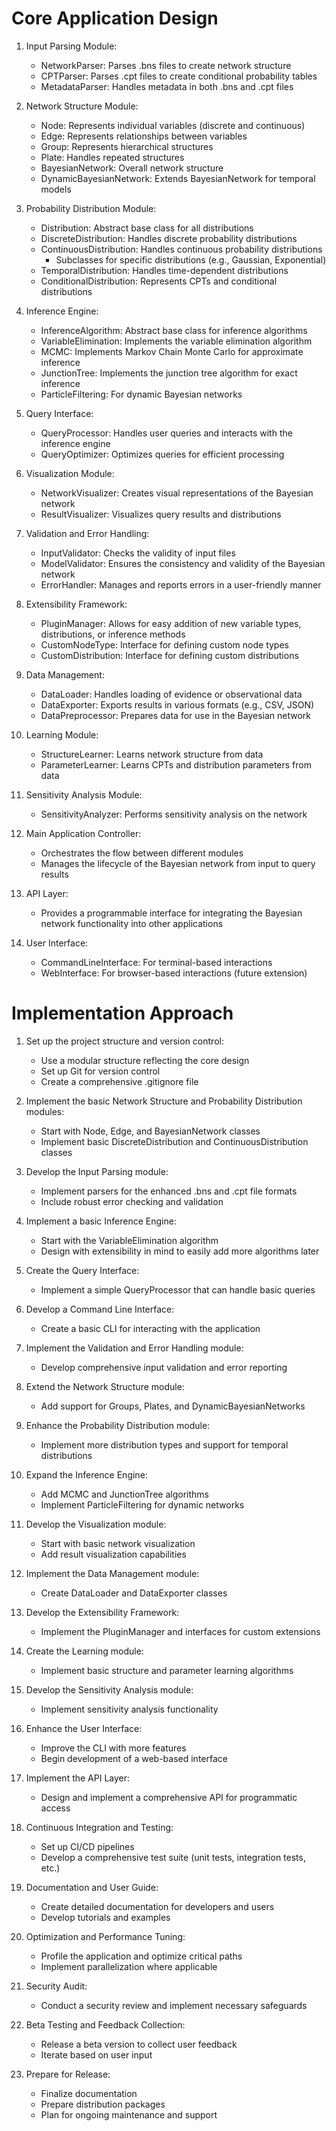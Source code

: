 # Core Application Design

1. Input Parsing Module:
   - NetworkParser: Parses .bns files to create network structure
   - CPTParser: Parses .cpt files to create conditional probability tables
   - MetadataParser: Handles metadata in both .bns and .cpt files

2. Network Structure Module:
   - Node: Represents individual variables (discrete and continuous)
   - Edge: Represents relationships between variables
   - Group: Represents hierarchical structures
   - Plate: Handles repeated structures
   - BayesianNetwork: Overall network structure
   - DynamicBayesianNetwork: Extends BayesianNetwork for temporal models

3. Probability Distribution Module:
   - Distribution: Abstract base class for all distributions
   - DiscreteDistribution: Handles discrete probability distributions
   - ContinuousDistribution: Handles continuous probability distributions
     - Subclasses for specific distributions (e.g., Gaussian, Exponential)
   - TemporalDistribution: Handles time-dependent distributions
   - ConditionalDistribution: Represents CPTs and conditional distributions

4. Inference Engine:
   - InferenceAlgorithm: Abstract base class for inference algorithms
   - VariableElimination: Implements the variable elimination algorithm
   - MCMC: Implements Markov Chain Monte Carlo for approximate inference
   - JunctionTree: Implements the junction tree algorithm for exact inference
   - ParticleFiltering: For dynamic Bayesian networks

5. Query Interface:
   - QueryProcessor: Handles user queries and interacts with the inference engine
   - QueryOptimizer: Optimizes queries for efficient processing

6. Visualization Module:
   - NetworkVisualizer: Creates visual representations of the Bayesian network
   - ResultVisualizer: Visualizes query results and distributions

7. Validation and Error Handling:
   - InputValidator: Checks the validity of input files
   - ModelValidator: Ensures the consistency and validity of the Bayesian network
   - ErrorHandler: Manages and reports errors in a user-friendly manner

8. Extensibility Framework:
   - PluginManager: Allows for easy addition of new variable types, distributions, or inference methods
   - CustomNodeType: Interface for defining custom node types
   - CustomDistribution: Interface for defining custom distributions

9. Data Management:
   - DataLoader: Handles loading of evidence or observational data
   - DataExporter: Exports results in various formats (e.g., CSV, JSON)
   - DataPreprocessor: Prepares data for use in the Bayesian network

10. Learning Module:
    - StructureLearner: Learns network structure from data
    - ParameterLearner: Learns CPTs and distribution parameters from data

11. Sensitivity Analysis Module:
    - SensitivityAnalyzer: Performs sensitivity analysis on the network

12. Main Application Controller:
    - Orchestrates the flow between different modules
    - Manages the lifecycle of the Bayesian network from input to query results

13. API Layer:
    - Provides a programmable interface for integrating the Bayesian network functionality into other applications

14. User Interface:
    - CommandLineInterface: For terminal-based interactions
    - WebInterface: For browser-based interactions (future extension)

# Implementation Approach

1. Set up the project structure and version control:
   - Use a modular structure reflecting the core design
   - Set up Git for version control
   - Create a comprehensive .gitignore file

2. Implement the basic Network Structure and Probability Distribution modules:
   - Start with Node, Edge, and BayesianNetwork classes
   - Implement basic DiscreteDistribution and ContinuousDistribution classes

3. Develop the Input Parsing module:
   - Implement parsers for the enhanced .bns and .cpt file formats
   - Include robust error checking and validation

4. Implement a basic Inference Engine:
   - Start with the VariableElimination algorithm
   - Design with extensibility in mind to easily add more algorithms later

5. Create the Query Interface:
   - Implement a simple QueryProcessor that can handle basic queries

6. Develop a Command Line Interface:
   - Create a basic CLI for interacting with the application

7. Implement the Validation and Error Handling module:
   - Develop comprehensive input validation and error reporting

8. Extend the Network Structure module:
   - Add support for Groups, Plates, and DynamicBayesianNetworks

9. Enhance the Probability Distribution module:
   - Implement more distribution types and support for temporal distributions

10. Expand the Inference Engine:
    - Add MCMC and JunctionTree algorithms
    - Implement ParticleFiltering for dynamic networks

11. Develop the Visualization module:
    - Start with basic network visualization
    - Add result visualization capabilities

12. Implement the Data Management module:
    - Create DataLoader and DataExporter classes

13. Develop the Extensibility Framework:
    - Implement the PluginManager and interfaces for custom extensions

14. Create the Learning module:
    - Implement basic structure and parameter learning algorithms

15. Develop the Sensitivity Analysis module:
    - Implement sensitivity analysis functionality

16. Enhance the User Interface:
    - Improve the CLI with more features
    - Begin development of a web-based interface

17. Implement the API Layer:
    - Design and implement a comprehensive API for programmatic access

18. Continuous Integration and Testing:
    - Set up CI/CD pipelines
    - Develop a comprehensive test suite (unit tests, integration tests, etc.)

19. Documentation and User Guide:
    - Create detailed documentation for developers and users
    - Develop tutorials and examples

20. Optimization and Performance Tuning:
    - Profile the application and optimize critical paths
    - Implement parallelization where applicable

21. Security Audit:
    - Conduct a security review and implement necessary safeguards

22. Beta Testing and Feedback Collection:
    - Release a beta version to collect user feedback
    - Iterate based on user input

23. Prepare for Release:
    - Finalize documentation
    - Prepare distribution packages
    - Plan for ongoing maintenance and support
